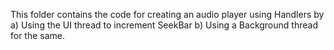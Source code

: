 This folder contains the code for creating an audio player using Handlers by
a) Using the UI thread to increment SeekBar
b) Using a Background thread for the same.
